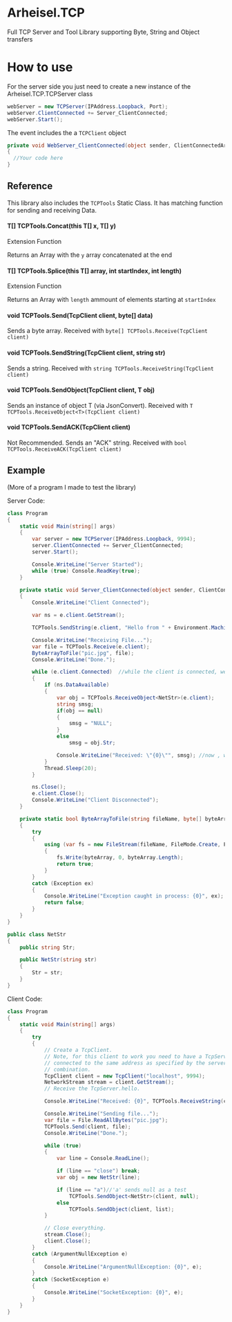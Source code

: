 # Arheisel.TCP
Full TCP Server and Tool Library supporting Byte, String and Object transfers

# How to use
For the server side you just need to create a new instance of the Arheisel.TCP.TCPServer class

```csharp
webServer = new TCPServer(IPAddress.Loopback, Port);
webServer.ClientConnected += Server_ClientConnected;
webServer.Start();
```
The event includes the a `TCPClient` object
```csharp
private void WebServer_ClientConnected(object sender, ClientConnectedArgs e)
{
  //Your code here
}
```

## Reference
This library also includes the `TCPTools` Static Class. It has matching function for sending and receiving Data.

#### T[] TCPTools.Concat<T>(this T[] x, T[] y)

Extension Function

Returns an Array<T> with the `y` array concatenated at the end

#### T[] TCPTools.Splice<T>(this T[] array, int startIndex, int length)
Extension Function

Returns an Array<T> with `length` ammount of elements starting at `startIndex`

#### void TCPTools.Send(TcpClient client, byte[] data)

Sends a byte array. Received with `byte[] TCPTools.Receive(TcpClient client)`

#### void TCPTools.SendString(TcpClient client, string str)

Sends a string. Received with `string TCPTools.ReceiveString(TcpClient client)`

#### void TCPTools.SendObject<T>(TcpClient client, T obj)

Sends an instance of object T (via JsonConvert). Received with `T TCPTools.ReceiveObject<T>(TcpClient client)`

#### void TCPTools.SendACK(TcpClient client)

Not Recommended. Sends an "ACK" string. Received with `bool TCPTools.ReceiveACK(TcpClient client)`

## Example
(More of a program I made to test the library)

Server Code:
```csharp
class Program
{
    static void Main(string[] args)
    {
        var server = new TCPServer(IPAddress.Loopback, 9994);
        server.ClientConnected += Server_ClientConnected;
        server.Start();

        Console.WriteLine("Server Started");
        while (true) Console.ReadKey(true);
    }

    private static void Server_ClientConnected(object sender, ClientConnectedArgs e)
    {
        Console.WriteLine("Client Connected");

        var ns = e.client.GetStream();

        TCPTools.SendString(e.client, "Hello from " + Environment.MachineName);

        Console.WriteLine("Receiving File...");
        var file = TCPTools.Receive(e.client);
        ByteArrayToFile("pic.jpg", file);
        Console.WriteLine("Done.");

        while (e.client.Connected)  //while the client is connected, we look for incoming messages
        {
            if (ns.DataAvailable)
            {
                var obj = TCPTools.ReceiveObject<NetStr>(e.client);
                string smsg;
                if(obj == null)
                {
                    smsg = "NULL";
                }
                else
                    smsg = obj.Str;

                Console.WriteLine("Received: \"{0}\"", smsg); //now , we write the message as string
            }
            Thread.Sleep(20);
        }

        ns.Close();
        e.client.Close();
        Console.WriteLine("Client Disconnected");
    }

    private static bool ByteArrayToFile(string fileName, byte[] byteArray)
    {
        try
        {
            using (var fs = new FileStream(fileName, FileMode.Create, FileAccess.Write))
            {
                fs.Write(byteArray, 0, byteArray.Length);
                return true;
            }
        }
        catch (Exception ex)
        {
            Console.WriteLine("Exception caught in process: {0}", ex);
            return false;
        }
    }
}

public class NetStr
{
    public string Str;

    public NetStr(string str)
    {
        Str = str;
    }
}
```
    
Client Code:
```csharp
class Program
{
    static void Main(string[] args)
    {
        try
        {
            // Create a TcpClient.
            // Note, for this client to work you need to have a TcpServer 
            // connected to the same address as specified by the server, port
            // combination.
            TcpClient client = new TcpClient("localhost", 9994);
            NetworkStream stream = client.GetStream();
            // Receive the TcpServer.hello.

            Console.WriteLine("Received: {0}", TCPTools.ReceiveString(client));

            Console.WriteLine("Sending file...");
            var file = File.ReadAllBytes("pic.jpg");
            TCPTools.Send(client, file);
            Console.WriteLine("Done.");

            while (true)
            {
                var line = Console.ReadLine();

                if (line == "close") break;
                var obj = new NetStr(line);

                if (line == "a")//'a' sends null as a test
                    TCPTools.SendObject<NetStr>(client, null);
                else
                    TCPTools.SendObject(client, list);
            }

            // Close everything.
            stream.Close();
            client.Close();
        }
        catch (ArgumentNullException e)
        {
            Console.WriteLine("ArgumentNullException: {0}", e);
        }
        catch (SocketException e)
        {
            Console.WriteLine("SocketException: {0}", e);
        }
    }
}
```

